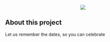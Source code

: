 <p align="center"><img src="https://laravel.com/assets/img/components/logo-laravel.svg"></p>


## About this project

Let us remember the dates, so you can celebrate
